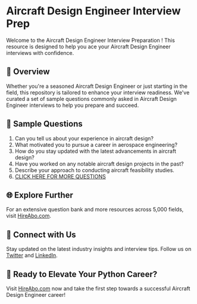 # Aircraft Design Engineer Interview Prep

Welcome to the Aircraft Design Engineer Interview Preparation ! This resource is designed to help you ace your Aircraft Design Engineer interviews with confidence.

## 🚀 Overview

Whether you're a seasoned Aircraft Design Engineer or just starting in the field, this repository is tailored to enhance your interview readiness. We've curated a set of sample questions commonly asked in Aircraft Design Engineer interviews to help you prepare and succeed.

## 📝 Sample Questions

1. Can you tell us about your experience in aircraft design?
2. What motivated you to pursue a career in aerospace engineering?
3. How do you stay updated with the latest advancements in aircraft design?
4. Have you worked on any notable aircraft design projects in the past?
5. Describe your approach to conducting aircraft feasibility studies.
6. [CLICK HERE FOR MORE QUESTIONS](https://hireabo.com/job/3_3_2/Aircraft%20Design%20Engineer)

## 🌐 Explore Further

For an extensive question bank and more resources across 5,000 fields, visit [HireAbo.com](https://www.hireabo.com).

## 📱 Connect with Us

Stay updated on the latest industry insights and interview tips. Follow us on [Twitter](https://twitter.com/hireabo) and [LinkedIn](https://www.linkedin.com/in/hire-abo-3609972a8/).

## 🚀 Ready to Elevate Your Python Career?

Visit [HireAbo.com](https://www.hireabo.com) now and take the first step towards a successful Aircraft Design Engineer career!